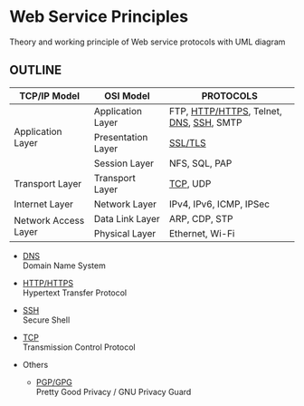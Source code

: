 Web Service Principles
======================

Theory and working principle of Web service protocols with UML diagram

OUTLINE
-------

<table>
    <thead>
        <tr>
            <th>TCP/IP Model</th>
            <th>OSI Model</th>
            <th>PROTOCOLS</th>
        </tr>
    </thead>
    <tbody>
        <tr>
            <td rowspan=3>Application Layer</td>
            <td>Application Layer</td>
            <td>FTP, <a href="http">HTTP/HTTPS</a>, Telnet, <a href="dns">DNS</a>, <a href="ssh">SSH</a>, SMTP</td>
        </tr>
        <tr>
            <td>Presentation Layer</td>
            <td><a href="http#https">SSL/TLS</a></td>
        </tr>
        <tr>
            <td>Session Layer</td>
            <td>NFS, SQL, PAP</td>
        </tr>
        <tr>
            <td>Transport Layer</td>
            <td>Transport Layer</td>
            <td><a href="tcp">TCP</a>, UDP</td>
        </tr>
        <tr>
            <td>Internet Layer</td>
            <td>Network Layer</td>
            <td>IPv4, IPv6, ICMP, IPSec</td>
        </tr>
        <tr>
            <td rowspan=2>Network Access Layer</td>
            <td>Data Link Layer</td>
            <td>ARP, CDP, STP</td>
        </tr>
        <tr>
            <td>Physical Layer</td>
            <td>Ethernet, Wi-Fi</td>
        </tr>
    </tbody>
</table>

- [DNS](dns)  
  Domain Name System
  
- [HTTP/HTTPS](http)  
  Hypertext Transfer Protocol
  
- [SSH](ssh)  
  Secure Shell

- [TCP](tcp)  
  Transmission Control Protocol 
  
- Others
  - [PGP/GPG](pgp)  
    Pretty Good Privacy / GNU Privacy Guard  
  

  


